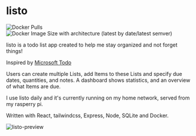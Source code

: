 # listo

![Docker Pulls](https://img.shields.io/docker/pulls/beakerandjake/listo)
![Docker Image Size with architecture (latest by date/latest semver)](https://img.shields.io/docker/image-size/beakerandjake/listo)

listo is a todo list app created to help me stay organized and not forget things! 

Inspired by [Microsoft Todo](https://todo.microsoft.com/tasks/)

Users can create multiple Lists, add Items to these Lists and specify due dates, quantities, and notes. A dashboard  shows statistics, and an overview of what Items are due.

I use listo daily and it's currently running on my home network, served from my rasperry pi.

Written with React, tailwindcss, Express, Node, SQLite and Docker. 

![listo-preview](https://user-images.githubusercontent.com/1727349/204873759-09b2cbb5-84b3-42f8-bf84-26a390183b2d.png)
